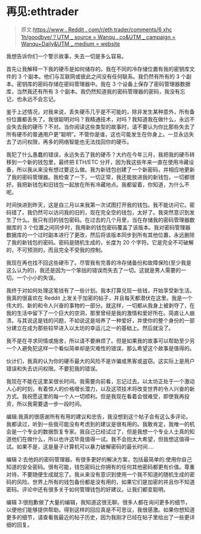 # 再见:ethtrader

> 原文:[https://www . Reddit . com/r/eth trader/comments/6 xhc 1h/goodbye/？UTM _ source = Wanqu . co&UTM _ campaign = Wanqu+Daily&UTM _ medium = website](https://www.reddit.com/r/ethtrader/comments/6xhc1h/goodbye/?utm_source=wanqu.co&utm_campaign=Wanqu+Daily&utm_medium=website)

我想告诉你们一个警示故事，失去一切是多么容易。

首先让我解释一下我的硬币是如何储存的。我在不同的冷存储位置有我的密钥库文件的 3 个副本。他们与互联网或彼此之间没有任何联系。我仍然有所有的 3 个副本。密钥库的密码存储在密码管理器中。我在 3 个设备上保存了密码管理器数据库，当然我还有所有 3 个副本。我仍然知道我的密码管理器的密码，我没有忘记，也永远不会忘记。

鉴于上述情况，对我来说，丢失硬币几乎是不可能的，除非发生某种意外，所有备份位置都丢失了。我很聪明对吗？我精通技术，对吗？我知道我在做什么，永远不会失去我的硬币？不对。当你阅读这些类型的故事时，请不要认为你比那些失去了所有硬币的普通用户更“聪明”。不管你是谁，这也可能发生在你身上。一旦永远失去了访问权限，再多的网络智能也无法找回你的硬币。

我犯了什么愚蠢的错误，永远失去了我的硬币？大约在今年三月，我把我的硬币转移到一个新的钱包里，最终把 ETH/ETC 分开，因为我这些年来一直在使用冷藏设备，所以我从来没有想过要这么做。我为新钱包创建了一个新密码，并相应地更新了我的密码管理器。我检查了一下，一切正常，我还能放进我的新钱包，一切都很好。我把新钱包和旧钱包一起放在所有冷藏地点。我都留着，你知道，为什么不呢。

时间快进到昨天，这是自三月以来我第一次试图打开我的钱包。我不能访问它。密码错了。我仍然可以访问我的旧的，现在完全空的钱包，太好了。我突然意识到发生了什么。我只有旧的钱包密码。在过去的几个月里，当在存储我的密码管理器数据库的 3 个位置之间同步时，我用新的钱包密码覆盖了该版本。我对密码管理器数据库的一个过时副本进行了更改，然后将该版本同步到所有其他位置，永远删除了我的新钱包的密码。密码是随机生成的，长度为 20 个字符。它是完全不可破解的，不可预测的，而且完全不受我的控制。

我现在再也找不回这些硬币了。尽管我有完善的冷存储备份和故障保险(至少我是这么认为的)，我还是因为一个笨拙的错误而失去了一切。这就是男人需要的一切。一个小小的失误。

我终于对如何处理这笔钱有了一些计划。我本打算兑现一些钱，开始享受新生活。我真的很喜欢在 Reddit 上发关于加密的帖子，并且每天都潜伏在这里。我是一个伟大的、新的和令人兴奋的事物的一部分。就这样，一切都从我身上被剥夺了，在我的生活中留下了一个巨大的空洞，那里曾经是我的激情和爱好所在。简直让人崩溃。与其说这是钱的问题，不如说这是培养了一种爱好，并使你的整个身份的一部分建立在成为那些较早进入以太坊的幸运儿之一的基础上。然后就没了。

我不是在寻求同情或施舍，所以请不要麻烦了。但是如果我的故事可以帮助至少另一个人避免犯这样一个看似简单却是灾难性的错误，那么希望这个故事是值得的。

伙计们，我真的认为你的硬币最大的风险不是诈骗或黑客或盗窃。这实际上是用户错误和失去访问权限。不要犯我的错误。

我现在不能在这里呆很长时间。我需要向前看，忘记过去。以太坊正处于一个激动人心的时刻，有着惊人的价格增长潜力，以及这项技术将改变世界的令人兴奋的新方式。我祝愿这里的每一个人一切顺利。但是我现在看着会很难受，即使我再投资，所以我需要退一步一段时间。

编辑:我真的很感谢所有有用的建议和忠告，我没想到这个帖子会有这么多评论。我都读过，听到一些我可能没有考虑到的建议是很有用的。我敢肯定，我唯一的机会是一个专业的数据恢复专家。我自己已经试过了，但是我想一个专业人士真的知道他们在做什么，所以也许这毕竟值得一试。我不会抱太大希望，但我想这值得一试。如果不是，这是量子计算机可以暴力破解密码的最长时间....

编辑 2:去他妈的密码管理器。有很多更好的解决方案，包括最简单的:使用你自己知道的安全密码。很有可能，钱包密码比你拥有的任何其他密码都更有价值。尊重对待，不要随便生成就忘了。我从来没有意识到使用一个我不知道的随机生成的密码的风险。世界上所有的钱包备份都是没有用的，如果它们是加密的并且你不知道密码。评论中还有很多关于如何管理钱包的好建议。让我们都变聪明。

编辑 3:很抱歉做了大量的编辑，我知道这很无聊。很多人都在询问更多的细节，以便他们能够提供帮助。得到这样的回应真是不可思议，我很感激。如果你想知道更多的细节，请查看我最近的帖子历史，因为我刚才已经在帖子里给出了一些更详细的回复。